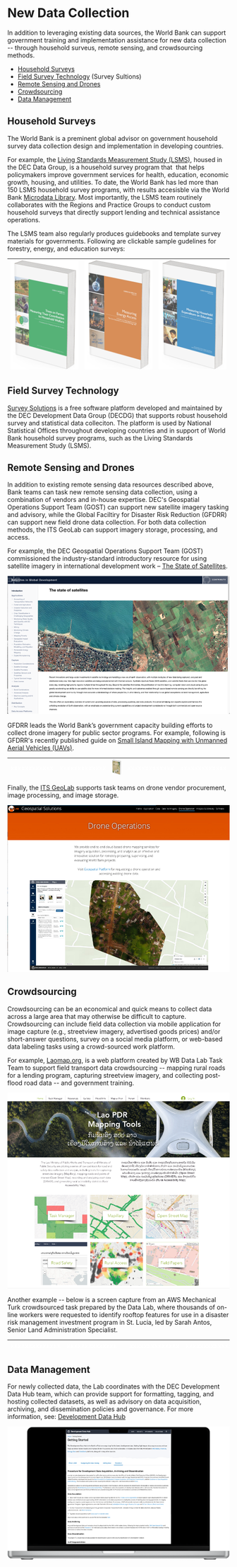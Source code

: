 # New Data Collection

In addition to leveraging existing data sources, the World Bank can support government training and implementation assistance for new data collection -- through household surveus, remote sensing, and crowdsourcing methods.

* [Household Surveys](#household-surveys)
* [Field Survey Technology](#field-survey-technology) (Survey Sultions)
* [Remote Sensing and Drones](#remote-sensing-and-drones)
* [Crowdsourcing](#crowdsourcing)
* [Data Management](#data-management)

## Household Surveys

The World Bank is a preminent global advisor on government household survey data collection design and implementation in developing countries.

For example, the [Living Standards Measurement Study (LSMS)](https://www.worldbank.org/en/programs/lsms), housed in the DEC Data Group, is a household survey program that  that helps policymakers improve government services for health, education, economic growth, housing, and utilities. To date, the World Bank has led more than 150 LSMS household survey programs, with results accesisble via the World Bank [Microdata Library](https://microdata.worldbank.org/index.php/catalog/lsms/?page=1&ps=15&repo=lsms). Most importantly, the LSMS team routinely collaborates with the Regions and Practice Groups to conduct custom household surveys that directly support lending and technical assistance operations. 

The LSMS team also regularly produces guidebooks and template survey materials for governments. Following are clickable sample gudelines for forestry, energy, and education surveys: 

| [![](images/intro-lsms-forests-b.png)](https://www.worldbank.org/en/programs/lsms/publication/Trees-on-farms-measuring-their-contribution-to-household-welfare) | [![](images/intro-lsms-energy.png)](https://www.worldbank.org/en/programs/lsms/publication/MeasuringEnergyAccess) | [![](images/intro-lsms-education.png)](https://www.worldbank.org/en/programs/lsms/publication/Measuring-household-expenditure-on-education-a-guidebook-for-designing-household-survey-questionnaire) |
| --------------------------------------------------------------------------------------------------------------------------------------------------------------- | ----------------------------------------------------------------------------------------------------------------- | ---------------------------------------------------------------------------------------------------------------------------------------------------------------------------------------------------- |



## Field Survey Technology

[Survey Solutions](https://mysurvey.solutions/en/) is a free software platform developed and maintained by the DEC Development Data Group (DECDG) that supports robust household survey and statistical data colleciton. The platform is used by National Statistical Offices throughout developing countries and in support of World Bank household survey programs, such as the Living Standards Measurement Study (LSMS).



## Remote Sensing and Drones

In addition to existing remote sensing data resources described above, Bank teams can task new remote sensing data collection, using a combination of vendors and in-house expertise. DEC's Geospatial Operations Support Team (GOST) can support new satellite imagery tasking and advisory, while the Global Faciltiry for Disaster Risk Reduction (GFDRR) can support new field drone data collection. For both data collection methods, the ITS GeoLab can support imagery storage, processing, and access.

For example, the DEC Geospatial Operations Support Team (GOST) commissioned the industry-standard introductory resource for using satellite imagery in international development work – [The State of Satellites](https://landscape.satsummit.io/).

![](images/intro-gost-sat.png)

GFDRR leads the World Bank’s government capacity building efforts to collect drone imagery for public sector programs. For example, following is GFDRR's recently published guide on [Small Island Mapping with Unmanned Aerial Vehicles (UAVs)](https://openknowledge.worldbank.org/server/api/core/bitstreams/d58af8a7-ee74-5567-9fa3-4aaf5f9050e8/content).

| <span style="color:white">xxxxxxxxxxxx</span> | <span style="color:white">xxxxxxxxxxxxx</span> | [![](images/intro-gfdrr-drones.png)](https://openknowledge.worldbank.org/server/api/core/bitstreams/d58af8a7-ee74-5567-9fa3-4aaf5f9050e8/content) | <span style="color:white">xxxxxxxxxxxxx</span> | <span style="color:white">xxxxxxxxxxxxx</span> |
| --------------------------------------------- | ---------------------------------------------- | ------------------------------------------------------------ | ---------------------------------------------- | ---------------------------------------------- |



Finally, the [ITS GeoLab](https://geowb.worldbank.org/portal/apps/Cascade/index.html?appid=4818a534d02245179c120b7aa21598b6) supports task teams on drone vendor procurement, image processing, and image storage. 

![](images/intro-geolab-drones.png)



## Crowdsourcing

Crowdsourcing can be an economical and quick means to collect data across a large area that may otherwise be difficult to capture. Crowdsourcing can include field data collection via mobile application for image capture (e.g., streetview imagery, advertised goods prices) and/or short-answer questions, survey on a social media platform, or web-based data labeling tasks using a crowd-sourced work platform.

For example, [Laomap.org](https://www.laomap.org/), is a web platform created by WB Data Lab Task Team to support field transport data crowdsourcing -- mapping rural roads for a lending program, capturing streetview imagery, and collecting post-flood road data -- and government training. 

![](images/intro-crowdsource-laos.png)

Another example -- below is a screen capture from an AWS Mechanical Turk crowdsourced task prepared by the Data Lab, where thousands of on-line workers were requested to identify rooftop features for use in a disaster risk management investment program in St. Lucia, led by Sarah Antos, Senior Land Administration Specialist.

| <span style="color:white">xxxxxxxxxxxxxx</span> | <span style="color:white">xxxxxxxxxxxxxx</span> | ![](images/intro-crowd-turk.png) | <span style="color:white">xxxxxxxxxxxxxx</span> | <span style="color:white">xxxxxxxxxxxxxx</span> |
| ----------------------------------------------- | ----------------------------------------------- | -------------------------------- | ----------------------------------------------- | ----------------------------------------------- |



## Data Management

For newly collected data, the Lab coordinates with the DEC Development Data Hub team, which can provide support for formatting, tagging, and hosting collected datasets, as well as advisory on data acquisition, archiving, and dissemination policies and governance. For more information, see: [Development Data Hub](https://datacatalog.worldbank.org/int/getting-started)

![](images/intro-data-manage.png)
